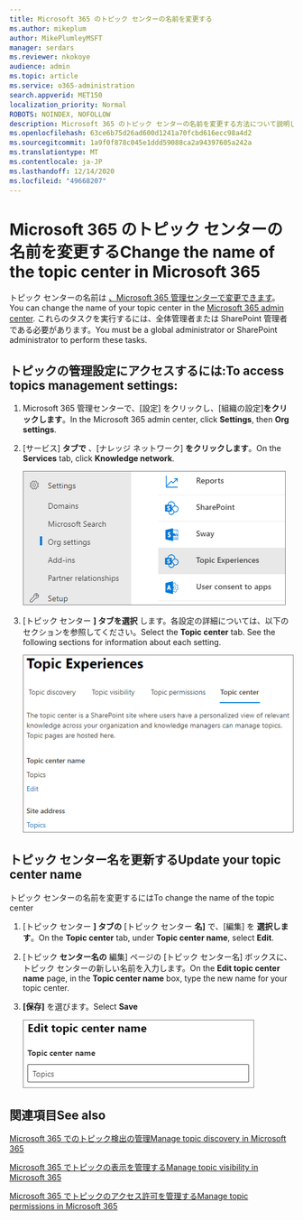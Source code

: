```yaml
---
title: Microsoft 365 のトピック センターの名前を変更する
ms.author: mikeplum
author: MikePlumleyMSFT
manager: serdars
ms.reviewer: nkokoye
audience: admin
ms.topic: article
ms.service: o365-administration
search.appverid: MET150
localization_priority: Normal
ROBOTS: NOINDEX, NOFOLLOW
description: Microsoft 365 のトピック センターの名前を変更する方法について説明します。
ms.openlocfilehash: 63ce6b75d26ad600d1241a70fcbd616ecc98a4d2
ms.sourcegitcommit: 1a9f0f878c045e1ddd59088ca2a94397605a242a
ms.translationtype: MT
ms.contentlocale: ja-JP
ms.lasthandoff: 12/14/2020
ms.locfileid: "49668207"
---
```

# <a name="change-the-name-of-the-topic-center-in-microsoft-365"></a><span data-ttu-id="05442-103">Microsoft 365 のトピック センターの名前を変更する</span><span class="sxs-lookup"><span data-stu-id="05442-103">Change the name of the topic center in Microsoft 365</span></span>

<span data-ttu-id="05442-104">トピック センターの名前は [、Microsoft 365 管理センターで変更できます](https://admin.microsoft.com)。</span><span class="sxs-lookup"><span data-stu-id="05442-104">You can change the name of your topic center in the [Microsoft 365 admin center](https://admin.microsoft.com).</span></span> <span data-ttu-id="05442-105">これらのタスクを実行するには、全体管理者または SharePoint 管理者である必要があります。</span><span class="sxs-lookup"><span data-stu-id="05442-105">You must be a global administrator or SharePoint administrator to perform these tasks.</span></span>

## <a name="to-access-topics-management-settings"></a><span data-ttu-id="05442-106">トピックの管理設定にアクセスするには:</span><span class="sxs-lookup"><span data-stu-id="05442-106">To access topics management settings:</span></span>

1. <span data-ttu-id="05442-107">Microsoft 365 管理センターで、[設定] をクリックし、[組織の設定]**をクリックします**。</span><span class="sxs-lookup"><span data-stu-id="05442-107">In the Microsoft 365 admin center, click **Settings**, then **Org settings**.</span></span>
2. <span data-ttu-id="05442-108">[サービス] **タブで** 、[ナレッジ ネットワーク] **をクリックします**。</span><span class="sxs-lookup"><span data-stu-id="05442-108">On the **Services** tab, click **Knowledge network**.</span></span>

    ![ユーザーを知識に接続する](../media/admin-org-knowledge-options-completed.png) 

3. <span data-ttu-id="05442-110">[トピック センター **] タブを選択** します。各設定の詳細については、以下のセクションを参照してください。</span><span class="sxs-lookup"><span data-stu-id="05442-110">Select the **Topic center** tab. See the following sections for information about each setting.</span></span>

    ![knowledge-network-settings](../media/knowledge-network-settings-topic-center.png) 

##  <a name="update-your-topic-center-name"></a><span data-ttu-id="05442-112">トピック センター名を更新する</span><span class="sxs-lookup"><span data-stu-id="05442-112">Update your topic center name</span></span>

<span data-ttu-id="05442-113">トピック センターの名前を変更するには</span><span class="sxs-lookup"><span data-stu-id="05442-113">To change the name of the topic center</span></span>

1. <span data-ttu-id="05442-114">[トピック センター **] タブの** [トピック センター **名]** で、[編集] を **選択します**。</span><span class="sxs-lookup"><span data-stu-id="05442-114">On the **Topic center** tab, under **Topic center name**, select **Edit**.</span></span>
2. <span data-ttu-id="05442-115">[トピック **センター名の** 編集] ページの [トピック センター名] ボックスに、トピック センターの新しい名前を入力します。</span><span class="sxs-lookup"><span data-stu-id="05442-115">On the **Edit topic center name** page, in the **Topic center name** box, type the new name for your topic center.</span></span>
3. <span data-ttu-id="05442-116">**[保存]** を選びます。</span><span class="sxs-lookup"><span data-stu-id="05442-116">Select **Save**</span></span>

    ![トピック センター名を編集する](../media/manage-topic-center-name.png)  

## <a name="see-also"></a><span data-ttu-id="05442-118">関連項目</span><span class="sxs-lookup"><span data-stu-id="05442-118">See also</span></span>

[<span data-ttu-id="05442-119">Microsoft 365 でのトピック検出の管理</span><span class="sxs-lookup"><span data-stu-id="05442-119">Manage topic discovery in Microsoft 365</span></span>](topic-experiences-discovery.md)

[<span data-ttu-id="05442-120">Microsoft 365 でトピックの表示を管理する</span><span class="sxs-lookup"><span data-stu-id="05442-120">Manage topic visibility in Microsoft 365</span></span>](topic-experiences-knowledge-rules.md)

[<span data-ttu-id="05442-121">Microsoft 365 でトピックのアクセス許可を管理する</span><span class="sxs-lookup"><span data-stu-id="05442-121">Manage topic permissions in Microsoft 365</span></span>](topic-experiences-user-permissions.md)
